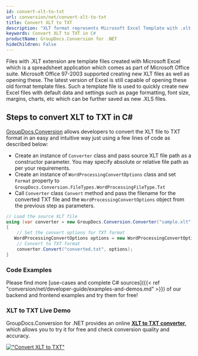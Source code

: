 ```yaml
---
id: convert-xlt-to-txt
url: conversion/net/convert-xlt-to-txt
title: Convert XLT to TXT
description: "XLT format represents Microsoft Excel Template with .xlt extension. Learn how to convert XLT to TXT file programmatically in C# language using GroupDocs.Conversion for .NET library."
keywords: Convert XLT to TXT in C#
productName: GroupDocs.Conversion for .NET
hideChildren: False
---
```


Files with .XLT extension are template files created with Microsoft Excel which is a spreadsheet application which comes as part of Microsoft Office suite. Microsoft Office 97-2003 supported creating new XLT files as well as opening these. The latest version of Excel is still capable of opening these old format template files. Such a template file is used to quickly create new Excel files with default data and settings such as page formatting, font size, margins, charts, etc which can be further saved as new .XLS files.

## Steps to convert XLT to TXT in C#

[GroupDocs.Conversion](https://products.groupdocs.com/conversion/net) allows developers to convert the XLT file to TXT format in an easy and intuitive way just using a few lines of code as described below:

* Create an instance of `Converter` class and pass source XLT file path as a constructor parameter. You may specify absolute or relative file path as per your requirements. 
* Create an instance of `WordProcessingConvertOptions` class and set `Format` property to `GroupDocs.Conversion.FileTypes.WordProcessingFileType.Txt`
* Call `Converter` class `Convert` method and pass the filename for the converted TXT file and the `WordProcessingConvertOptions` object from the previous step as parameters.

```csharp
// Load the source XLT file
using (var converter = new GroupDocs.Conversion.Converter("sample.xlt"))
{
    // Set the convert options for TXT format
   WordProcessingConvertOptions options = new WordProcessingConvertOptions { Format = GroupDocs.Conversion.FileTypes.WordProcessingFileType.Txt };
    // Convert to TXT format
    converter.Convert("converted.txt", options);
}
```

### Code Examples

Please find more [use-cases and complete C# sources]({{< ref "conversion/net/developer-guide/examples-and-demos.md" >}}) of our backend and frontend examples and try them for free!

### XLT to TXT Live Demo

GroupDocs.Conversion for .NET provides an online [**XLT to TXT converter**](https://products.groupdocs.app/conversion/xlt-to-txt), which allows you to try it for free and check conversion quality and accuracy.

[!["Convert XLT to TXT"](conversion/net/images/convert-to-txt/convert-xlt-to-txt.png)](https://products.groupdocs.app/conversion/xlt-to-txt)